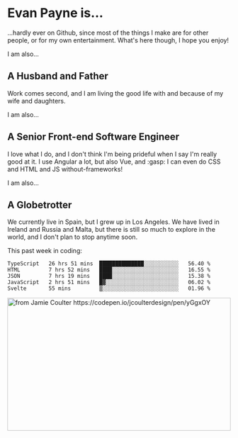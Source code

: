 # Evan Payne is...
...hardly ever on Github, since most of the things I make are for other people, or for my own entertainment.  What's here though, I hope you enjoy!

I am also...
## A Husband and Father
Work comes second, and I am living the good life with and because of my wife and daughters.

I am also...
## A Senior Front-end Software Engineer
I love what I do, and I don't think I'm being prideful when I say I'm really good at it.  I use Angular a lot, but also Vue, and :gasp: I can even do CSS and HTML and JS without-frameworks!

I am also...
## A Globetrotter
We currently live in Spain, but I grew up in Los Angeles.  We have lived in Ireland and Russia and Malta, but there is still so much to explore in the world, and I don't plan to stop anytime soon.

This past week in coding:
<!--START_SECTION:waka-->
```text
TypeScript   26 hrs 51 mins  ██████████████░░░░░░░░░░░   56.40 % 
HTML         7 hrs 52 mins   ████░░░░░░░░░░░░░░░░░░░░░   16.55 % 
JSON         7 hrs 19 mins   ████░░░░░░░░░░░░░░░░░░░░░   15.38 % 
JavaScript   2 hrs 51 mins   █▓░░░░░░░░░░░░░░░░░░░░░░░   06.02 % 
Svelte       55 mins         ▒░░░░░░░░░░░░░░░░░░░░░░░░   01.96 % 
```
<!--END_SECTION:waka-->


<img alt="from Jamie Coulter https://codepen.io/jcoulterdesign/pen/yGgxOY" src="./solar.svg" width="100%" height="300"/>

